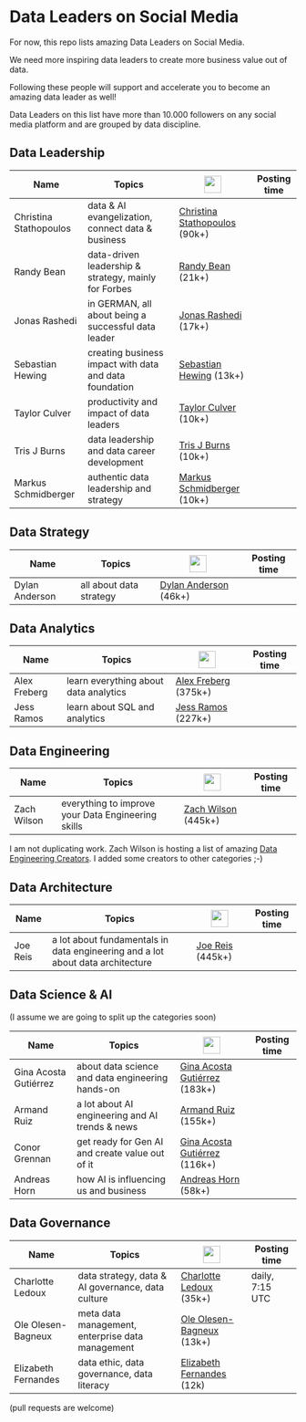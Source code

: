 # Data Leaders on Social Media

For now, this repo lists amazing Data Leaders on Social Media.

We need more inspiring data leaders to create more business value out of data.

Following these people will support and accelerate you to become an amazing data leader as well!

Data Leaders on this list have more than 10.000 followers on any social media platform and are grouped by data discipline.

## Data Leadership

| Name                | Topics                   | <img src="https://upload.wikimedia.org/wikipedia/commons/c/ca/LinkedIn_logo_initials.png" width="30" height="30"/> | Posting time |
|---------------------------|----------------------------------------------------------|---------------------------------------------------|----|
| Christina Stathopoulos    | data & AI evangelization, connect data & business        | [Christina Stathopoulos](https://www.linkedin.com/in/christinastathopoulos) (90k+)     | |
| Randy Bean                | data-driven leadership & strategy, mainly for Forbes     | [Randy Bean](https://www.linkedin.com/in/randybeannvp/) (21k+)                         | |
| Jonas Rashedi             | in GERMAN, all about being a successful data leader     | [Jonas Rashedi](https://www.linkedin.com/in/jonasrashedi/) (17k+)                       | |
| Sebastian Hewing          | creating business impact with data and data foundation   | [Sebastian Hewing](https://www.linkedin.com/in/sebastianhewing/) (13k+)                | |
| Taylor Culver             | productivity and impact of data leaders                  | [Taylor Culver](https://www.linkedin.com/in/taylorculver/) (10k+)                      | |
| Tris J Burns              | data leadership and data career development               | [Tris J Burns](https://www.linkedin.com/in/tristanjburns/) (10k+)                     | |
| Markus Schmidberger       | authentic data leadership and strategy                   | [Markus Schmidberger](https://www.linkedin.com/in/schmidberger/) (10k+)                | |

## Data Strategy

| Name        | Topics         | <img src="https://upload.wikimedia.org/wikipedia/commons/c/ca/LinkedIn_logo_initials.png" width="30" height="30"/> | Posting time |
|-------------|----------------------------------------------------|------------------------------------------------------------------------------------------------|----|
| Dylan Anderson | all about data strategy | [Dylan Anderson](https://www.linkedin.com/in/dylansjanderson/) (46k+)                                    | |

## Data Analytics

| Name        | Topics         | <img src="https://upload.wikimedia.org/wikipedia/commons/c/ca/LinkedIn_logo_initials.png" width="30" height="30"/> | Posting time |
|--------------|----------------------------------------------------|------------------------------------------------------------------------------------------------|----|
| Alex Freberg | learn everything about data analytics              | [Alex Freberg](https://www.linkedin.com/in/alex-freberg/) (375k+)                              | |
| Jess Ramos | learn about SQL and analytics                        | [Jess Ramos](https://www.linkedin.com/in/jessramosmsba/) (227k+)                               | |

## Data Engineering

| Name        | Topics         | <img src="https://upload.wikimedia.org/wikipedia/commons/c/ca/LinkedIn_logo_initials.png" width="30" height="30"/> | Posting time |
|-------------|----------------------------------------------------|------------------------------------------------------------------------------------------------|----|
| Zach Wilson | everything to improve your Data Engineering skills | [Zach Wilson](https://www.linkedin.com/in/eczachly) (445k+)                                    | |

I am not duplicating work. Zach Wilson is hosting a list of amazing [Data Engineering Creators](https://github.com/DataExpert-io/data-engineer-handbook?tab=readme-ov-file#social-media-accounts). I added some creators to other categories ;-)

## Data Architecture

| Name        | Topics         | <img src="https://upload.wikimedia.org/wikipedia/commons/c/ca/LinkedIn_logo_initials.png" width="30" height="30"/> | Posting time |
|-------------|--------------------------------------------------------------------------------|-----------------------------------------------------------------|----|
| Joe Reis    | a lot about fundamentals in data engineering and a lot about data architecture | [Joe Reis](https://www.linkedin.com/in/josephreis/) (445k+)     | |

## Data Science & AI
(I assume we are going to split up the categories soon)

| Name        | Topics         | <img src="https://upload.wikimedia.org/wikipedia/commons/c/ca/LinkedIn_logo_initials.png" width="30" height="30"/> | Posting time |
|-----------------------|------------------------------------------------------|------------------------------------------------------------------------------------------------|----|
| Gina Acosta Gutiérrez | about data science and data engineering hands-on     | [Gina Acosta Gutiérrez](https://www.linkedin.com/in/ginacostag/) (183k+)                       | |
| Armand Ruiz           | a lot about AI engineering and AI trends & news      | [Armand Ruiz](https://www.linkedin.com/in/armand-ruiz/) (155k+)                                | |
| Conor Grennan         | get ready for Gen AI and create value out of it      | [Gina Acosta Gutiérrez](https://www.linkedin.com/in/conorgrennan/) (116k+)                     | |
| Andreas Horn          | how AI is influencing us and business                | [Andreas Horn](https://www.linkedin.com/in/andreashorn1/) (58k+)                               | |

## Data Governance

| Name        | Topics         | <img src="https://upload.wikimedia.org/wikipedia/commons/c/ca/LinkedIn_logo_initials.png" width="30" height="30"/> | Posting time |
|---------------------|------------------------------------------------------|------------------------------------------------------------------------------------------------|----|
| Charlotte Ledoux    | data strategy, data & AI governance, data culture    | [Charlotte Ledoux](https://www.linkedin.com/in/charlotteledoux/) (35k+)             | daily, 7:15 UTC |
| Ole Olesen-Bagneux  | meta data management, enterprise data management     | [Ole Olesen-Bagneux](https://www.linkedin.com/in/ole-olesen-bagneux/) (13k+)        | |
| Elizabeth Fernandes | data ethic, data governance, data literacy           | [Elizabeth Fernandes](https://www.linkedin.com/in/elizabeth-fernandes-data/) (12k)  | |

(pull requests are welcome)
